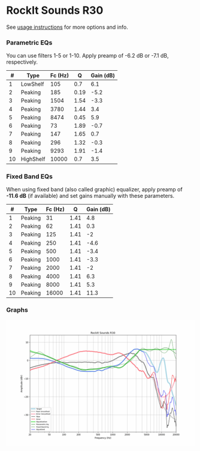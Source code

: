 # RockIt Sounds R30
See [usage instructions](https://github.com/jaakkopasanen/AutoEq#usage) for more options and info.

### Parametric EQs
You can use filters 1-5 or 1-10. Apply preamp of -6.2 dB or -7.1 dB, respectively.

|   # | Type      |   Fc (Hz) |    Q |   Gain (dB) |
|-----|-----------|-----------|------|-------------|
|   1 | LowShelf  |       105 | 0.7  |         6.1 |
|   2 | Peaking   |       185 | 0.19 |        -5.2 |
|   3 | Peaking   |      1504 | 1.54 |        -3.3 |
|   4 | Peaking   |      3780 | 1.44 |         3.4 |
|   5 | Peaking   |      8474 | 0.45 |         5.9 |
|   6 | Peaking   |        73 | 1.89 |        -0.7 |
|   7 | Peaking   |       147 | 1.65 |         0.7 |
|   8 | Peaking   |       296 | 1.32 |        -0.3 |
|   9 | Peaking   |      9293 | 1.91 |        -1.4 |
|  10 | HighShelf |     10000 | 0.7  |         3.5 |

### Fixed Band EQs
When using fixed band (also called graphic) equalizer, apply preamp of **-11.6 dB** (if available) and set gains manually with these parameters.

|   # | Type    |   Fc (Hz) |    Q |   Gain (dB) |
|-----|---------|-----------|------|-------------|
|   1 | Peaking |        31 | 1.41 |         4.8 |
|   2 | Peaking |        62 | 1.41 |         0.3 |
|   3 | Peaking |       125 | 1.41 |        -2   |
|   4 | Peaking |       250 | 1.41 |        -4.6 |
|   5 | Peaking |       500 | 1.41 |        -3.4 |
|   6 | Peaking |      1000 | 1.41 |        -3.3 |
|   7 | Peaking |      2000 | 1.41 |        -2   |
|   8 | Peaking |      4000 | 1.41 |         6.3 |
|   9 | Peaking |      8000 | 1.41 |         5.3 |
|  10 | Peaking |     16000 | 1.41 |        11.3 |

### Graphs
![](./RockIt%20Sounds%20R30.png)

